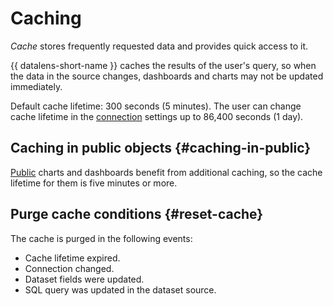 # Caching

_Cache_ stores frequently requested data and provides quick access to it.

{{ datalens-short-name }} caches the results of the user's query, so when the data in the source changes, dashboards and charts may not be updated immediately.

Default cache lifetime: 300 seconds (5 minutes). The user can change cache lifetime in the [connection](connection.md) settings up to 86,400 seconds (1 day).


## Caching in public objects {#caching-in-public}

[Public](./datalens-public.md) charts and dashboards benefit from additional caching, so the cache lifetime for them is five minutes or more.


## Purge cache conditions {#reset-cache}

The cache is purged in the following events:

* Cache lifetime expired.
* Connection changed.
* Dataset fields were updated.
* SQL query was updated in the dataset source.
